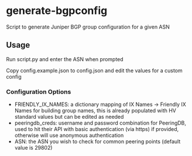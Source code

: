# generate-bgpconfig
Script to generate Juniper BGP group configuration for a given ASN

## Usage
Run script.py and enter the ASN when prompted

Copy config.example.json to config.json and edit the values for a custom config

### Configuration Options
* FRIENDLY_IX_NAMES: a dictionary mapping of IX Names -> Friendly IX Names for building group names, this is already populated with HV standard values but can be edited as needed
* peeringdb_creds: username and password combination for PeeringDB, used to hit their API with basic authentication (via https) if provided, otherwise will use anonymous authentication
* ASN: the ASN you wish to check for common peering points (default value is 29802)